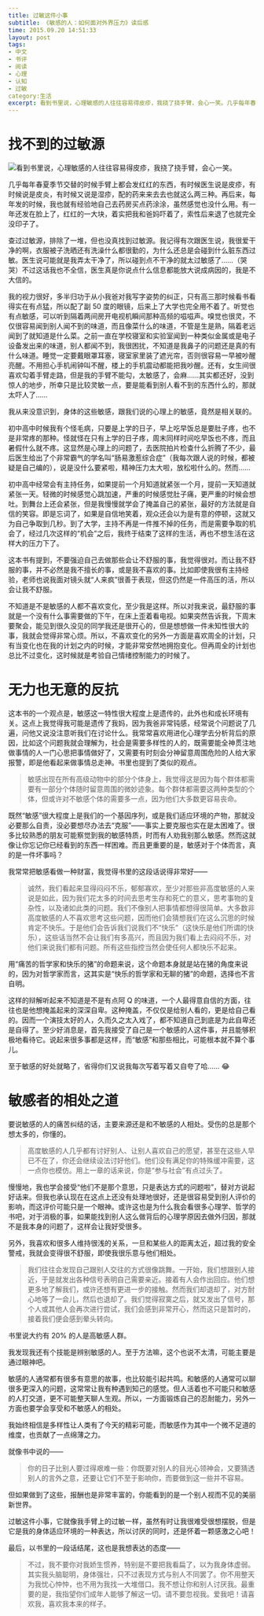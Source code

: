```yaml
---
title: 过敏这件小事
subtitle: 《敏感的人：如何面对外界压力》读后感
time: 2015.09.20 14:51:33
layout: post
tags:
- 中文
- 书评
- 阅读
- 心理
- 认知
- 过敏
category:生活
excerpt: 看到书里说，心理敏感的人往往容易得皮疹，我挠了挠手臂，会心一笑。几乎每年春夏季节交替的时候手臂上都会发红红的东西，有时候医生说是皮疹，有时候说是皮炎，有时候又说是湿疹，配的药来来去去也就这么两三种。再后来，每年发的时候，我也就有经验地自己去药房买点药涂涂，虽然感觉也没什么用。有一年还发在脸上了，红红的一大块，着实把我和爸妈吓着了，索性后来退了也就完全没印子了。
---
```


# 找不到的过敏源

<a href="http://book.douban.com/subject/1085007/" target="_blank"><img class="book-img" src="{{ site.loadingImg }}" data-src="http://img4.douban.com/mpic/s1237156.jpg" /></a>看到书里说，心理敏感的人往往容易得皮疹，我挠了挠手臂，会心一笑。

几乎每年春夏季节交替的时候手臂上都会发红红的东西，有时候医生说是皮疹，有时候说是皮炎，有时候又说是湿疹，配的药来来去去也就这么两三种。再后来，每年发的时候，我也就有经验地自己去药房买点药涂涂，虽然感觉也没什么用。有一年还发在脸上了，红红的一大块，着实把我和爸妈吓着了，索性后来退了也就完全没印子了。

查过过敏源，排除了一堆，但也没真找到过敏源。我记得有次跟医生说，我很爱干净的啊，衣服被子洗晒还有洗澡什么都很勤的，为什么还总是会碰到什么脏东西过敏。医生说可能就是我弄太干净了，所以碰到点不干净的就太过敏感了……（哭哭）不过这话我也不全信，医生真是你说点什么信息都能放大说成病因的，我是不大信的。

我的视力很好，多半归功于从小我爸对我写字姿势的纠正，只有高三那时候看书看得实在有点猛，所以配了副 50 度的眼镜，后来上了大学也完全用不着了。听觉也有点敏感，可以听到隔着两间房开电视机瞬间那种高频的嗞嗞声。嗅觉也很灵，不仅很容易闻到别人闻不到的味道，而且像菜什么的味道，不管是生是熟，隔着老远闻到了就知道是什么菜。之前一直在学校寝室和实验室闻到一种类似金属或是电子设备发出来的味道，别人都闻不到，我很困扰，不知道是我鼻子的问题还是真的有什么味道。睡觉一定要戴眼罩耳塞，寝室家里装了遮光帘，否则很容易一早被吵醒亮醒。不用担心手机闹钟叫不醒，楼上的手机震动都能把我吵醒。还有，女生间很喜欢勾着手臂走路，但是我的手臂不能勾，太敏感了，会麻……其实都还好，没到惊人的地步，所幸只是比较灵敏一点，要是能看到别人看不到的东西什么的，那就太吓人了……

我从来没意识到，身体的这些敏感，跟我们说的心理上的敏感，竟然是相关联的。

初中高中时候我有个怪毛病，只要是上学的日子，早上吃早饭总是要肚子疼，也不是非常疼的那种。怪就怪在只有上学的日子疼，周末同样时间吃早饭也不疼，而且暑假什么就不疼。这显然是心理上的问题了，去医院拍片检查什么折腾了不少，最后医生给出了个非常霸气的学名叫“肠易激惹综合症”（我每次跟人说的时候，都被疑是自己编的），说是没什么要紧啦，精神压力太大啦，放松啦什么的。然而……

初中高中经常会有主持任务，如果提前一个月知道就紧张一个月，提前一天知道就紧张一天。轻微的时候感觉心跳加速，严重的时候感觉肚子痛，更严重的时候会想吐。到舞台上还会紧张，但是我慢慢就学会了掩盖自己的紧张，最好的方法就是自信的笑容。即是忘词了，如果是自信地笑着，观众还会以为是有意的停顿，这就又为自己争取到几秒。到了大学，主持不再是一件推不掉的任务，而是需要争取的机会了，经过几次这样的“机会”之后，我终于结束了这样的生活，再也不想生活在这样大的压力下了。

这本书有提到，不要强迫自己去做那些会让不舒服的事，我觉得很对。而让我不舒服的事，并不必然是我不擅长的事，或是我不喜欢的事。比如即使我很有主持经验，老师也说我面对镜头就“人来疯”很善于表现，但这仍然是一件高压的活，所以会让我不舒服。

不知道是不是敏感的人都不喜欢变化，至少我是这样。所以对我来说，最舒服的事就是一个没有什么事需要做的下午，在床上歪着看电视。如果突然告诉我，下周末要聚会，能见到很久没见的同学我还是很开心的，但是想想做一件未知性很大的事，我就会觉得非常心烦。所以，不喜欢变化的另外一方面是喜欢周全的计划，只有当变化也在我的计划之内的时候，才能非常安然地拥抱变化。但再周全的计划也总比不过变化，这时候就是考验自己情绪控制能力的时候了。

# 无力也无意的反抗

这本书的一个观点是，敏感这一特性很大程度上是遗传的，此外也和成长环境有关。这点上我觉得我可能是遗传了我妈，因为我爸非常钝感，经常说个问题说了几遍，问他又说没注意听我们在讨论什么。我常常喜欢用进化心理学去分析背后的原因，比如这个问题我就会理解为，社会是需要多样性的人的，既需要能全神贯注地做事情的人一门心思把事情做好了，又需要有时刻会分神留意周围危险的人给大家报警，即是他看起来做事情总走神。书里也提到了类似的观点。

> 敏感出现在所有高级动物中的部分个体身上，我觉得这是因为每个群体都需要有一部分个体随时留意周围的微妙迹象。每个群体都需要这两种类型的个体，但或许对不敏感个体的需要多一点，因为他们大多数更容易丧命。

既然“敏感”很大程度上是我们的一个基因序列，或是我们适应环境的产物，那就没必要那么自责，没必要想尽办法去“克服”——事实上要克服也实在是太困难了。很多比较熟悉的朋友可能察觉到我的敏感特质，时而有人劝我别那么敏感。然而这就像让你忘记你已经看到的东西一样困难。而且更重要的是，敏感对于个体而言，真的是一件坏事吗？

我常常把敏感看做一种财富，我觉得书里的这段话说得非常好——

> 诚然，我们看起来显得闷闷不乐，郁郁寡欢，至少对那些非高度敏感的人来说是如此，因为我们花太多的时间去思考生存和死亡的意义，思考事物的复杂性，以及诸如此类的问题。我们不像别人把事情都想得很简单。大多数非高度敏感的人不喜欢思考这些问题，因而他们会猜想我们在这么沉思的时候肯定不快乐。于是他们会告诉我们说我们不“快乐”（这快乐是他们所谓的快乐），这些话当然不会让我们有多高兴，而且因为我们看上去闷闷不乐，对他们来说我们都有问题。所有这些指控当然会使任何人都快乐不起来。

用“痛苦的哲学家和快乐的猪”的命题来说，这个命题本身就是站在猪的角度来说的，因为对哲学家而言，这其实是“快乐的哲学家和无聊的猪”的命题，选择也不言自明。

这样的辩解听起来不知道是不是有点阿 Q 的味道，一个人最得意自信的方面，往往也是他想掩盖起来的深深自卑。这种掩盖，不仅仅是给别人看的，更是给自己看的。因而一个演技太好的人，久而久之太入戏了，都不知道自己到底是为此自卑还是自得了。至少好消息是，首先我接受了自己是一个敏感的人这件事，并且能够积极地看待它。说起来很多事都是这样，而“敏感”和那些相比，可能根本就不算个事儿。

至于敏感的好处就略了，省得你们又说我每次写着写着又自夸了哈…… :joy:

# 敏感者的相处之道

要说敏感的人的痛苦纠结的话，主要来源还是和不敏感的人相处。受伤的总是那个想太多的，你懂的。

> 高度敏感的人几乎都有讨好别人、让别人喜欢自己的愿望，甚至在这些人早已不在了，你还会继续设法讨好他们。他们没有满足你的特殊缓冲需要，这一点你也模仿。用上一章的话来说，你是“参与社会”有点过头了。

慢慢地，我也学会接受“他们不是那个意思，只是表达方式的问题啦”，替对方说起好话来。但我也承认现在在这点上还没有处理地很好，还是很容易受到别人评价的影响，而这评价可能只是一个眼神。或许这也是为什么我会看很多心理学、哲学的书吧，对于消极的事，如果能找到别人这么做背后的心理学原因去做外归因，那就不是我本身的问题了，这样会让我好受很多。

另外，我喜欢和很多人维持很浅的关系，一旦和某些人的距离太近，超过我的安全警戒，我就会变得很不舒服，即使我很乐意与他们相处。

> 我们往往会发现自己跟别人交往的方式很像跳舞。一开始，我们想跟别人接近，于是就发出各种信号表明自己需要亲近。接着有人会作出回应。他们想更多地了解我们，或许还想有更进一步的接触。然而我们却退却了，对方耐心地等了一会儿，然后也退却了。我们觉得寂寞之后，就又发出了信号，那个人或其他人会再次进行尝试，我们会感到非常开心，然而这只是暂时的，接着我们便会感到晕头转向。

书里说大约有 20% 的人是高敏感人群。

我发现我还有个技能是辨别敏感的人。至于方法嘛，这个也说不太清，可能主要是通过眼神吧。

敏感的人通常都有很多有意思的故事，也比较能引起共鸣。和敏感的人通常可以聊很多更深入的问题，这常常让我有种遇到知己的感觉。但人活着也不可能只和敏感的人打交道，更不可能整天聊人生观。所以，一方面锻炼自己的忍耐能力，另外一方面也要学会享受和不敏感人的相处。

我始终相信是多样性让人类有了今天的精彩可能，而敏感作为其中一个微不足道的维度，也贡献了一点绵薄之力。

就像书中说的——

> 你的日子比别人要过得艰难一些：你既要对别人的目光心领神会，又要猜透别人的言外之意，还要让它们不至于影响你，而要做到这一些并不容易。

但如果做到了这些，报酬也是非常丰富的，你能看到的是一个别人视而不见的美丽新世界。

过敏这件小事，它就像我手臂上的过敏一样，虽然有时让我很难受很想摆脱，但是它是我的身体适应环境的一种表达，所以讨厌的同时，还是怀着一颗感激之心吧！

最后，以书里的一段话结尾，这也是我想表达的态度——

> 不过，我不要你对我娇生惯养，特别是不要把我看扁了，以为我身体虚弱。其实我头脑聪明，身体强壮，只不过表现方式与别人不同罢了。你不用整天为我忧心忡忡，也不用为我找一大堆借口。我不想让你和别人讨厌我。最重要的是，我指望你们成年人能够了解这一切。请不要忽视我。爱我吧！请喜欢我，喜欢我本来的样子。
